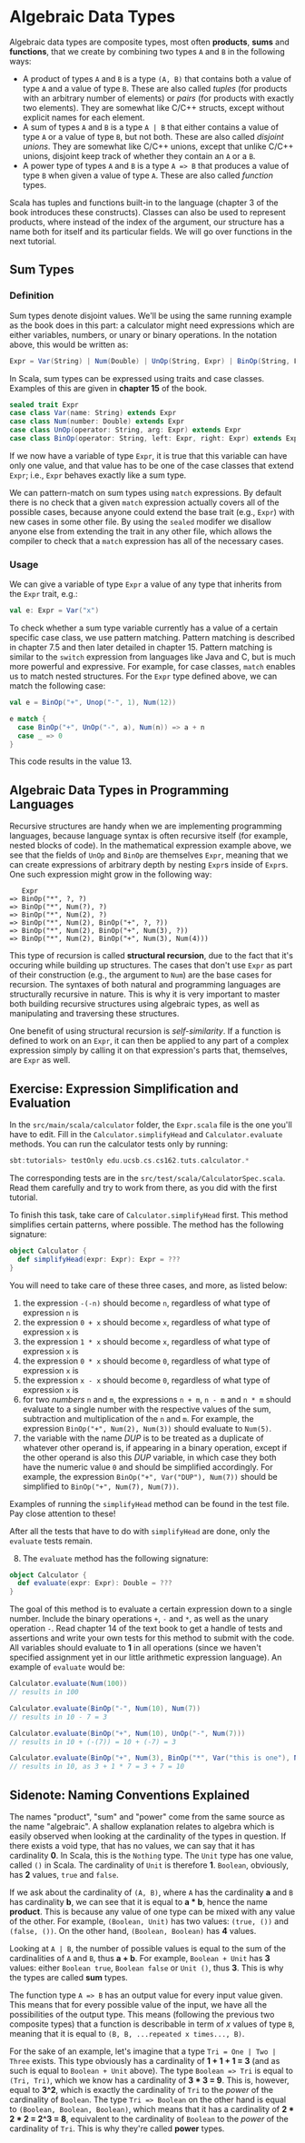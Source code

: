# Algebraic Data Types

Algebraic data types are composite types, most often **products**, **sums** and **functions**, that we create by combining two types `A` and `B` in the following ways:

- A product of types `A` and `B` is a type `(A, B)` that contains both a value of type `A` and a value of type `B`. These are also called _tuples_ (for products with an arbitrary number of elements) or _pairs_ (for products with exactly two elements). They are somewhat like C/C++ structs, except without explicit names for each element.
- A sum of types `A` and `B` is a type `A | B` that either contains a value of type `A` or a value of type `B`, but not both. These are also called _disjoint unions_. They are somewhat like C/C++ unions, except that unlike C/C++ unions, disjoint keep track of whether they contain an `A` or a `B`.
- A power type of types `A` and `B` is a type `A => B` that produces a value of type `B` when given a value of type `A`. These are also called _function_ types.

Scala has tuples and functions built-in to the language (chapter 3 of the book introduces these constructs). Classes can also be used to represent products, where instead of the index of the argument, our structure has a name both for itself and its particular fields. We will go over functions in the next tutorial.

## Sum Types

### Definition

Sum types denote disjoint values. We'll be using the same running example as the book does in this part: a calculator might need expressions which are either variables, numbers, or unary or binary operations. In the notation above, this would be written as:

```scala
Expr = Var(String) | Num(Double) | UnOp(String, Expr) | BinOp(String, Expr, Expr)
```

In Scala, sum types can be expressed using traits and case classes. Examples of this are given in **chapter 15** of the book.

```scala
sealed trait Expr
case class Var(name: String) extends Expr
case class Num(number: Double) extends Expr
case class UnOp(operator: String, arg: Expr) extends Expr
case class BinOp(operator: String, left: Expr, right: Expr) extends Expr
```

If we now have a variable of type `Expr`, it is true that this variable can have only one value, and that value has to be one of the case classes that extend `Expr`; i.e., `Expr` behaves exactly like a sum type.

We can pattern-match on sum types using `match` expressions. By default there is no check that a given `match` expression actually covers all of the possible cases, because anyone could extend the base trait (e.g., `Expr`) with new cases in some other file. By using the `sealed` modifer we disallow anyone else from extending the trait in any other file, which allows the compiler to check that a `match` expression has all of the necessary cases.

### Usage

We can give a variable of type `Expr` a value of any type that inherits from the `Expr` trait, e.g.:

```scala
val e: Expr = Var("x")
```

To check whether a sum type variable currently has a value of a certain specific case class, we use pattern matching. Pattern matching is described in chapter 7.5 and then later detailed in chapter 15. Pattern matching is similar to the `switch` expression from languages like Java and C, but is much more powerful and expressive. For example, for case classes, `match` enables us to match nested structures. For the `Expr` type defined above, we can match the following case:

```scala
val e = BinOp("+", Unop("-", 1), Num(12))

e match {
  case BinOp("+", UnOp("-", a), Num(n)) => a + n
  case _ => 0
}
```

This code results in the value 13.

## Algebraic Data Types in Programming Languages

Recursive structures are handy when we are implementing programming languages, because language syntax is often recursive itself (for example, nested blocks of code). In the mathematical expression example above, we see that the fields of `UnOp` and `BinOp` are themselves `Expr`, meaning that we can create expressions of arbitrary depth by nesting `Expr`s inside of `Expr`s. One such expression might grow in the following way:

```
   Expr
=> BinOp("*", ?, ?)
=> BinOp("*", Num(?), ?)
=> BinOp("*", Num(2), ?)
=> BinOp("*", Num(2), BinOp("+", ?, ?))
=> BinOp("*", Num(2), BinOp("+", Num(3), ?))
=> BinOp("*", Num(2), BinOp("+", Num(3), Num(4)))
```

This type of recursion is called **structural recursion**, due to the fact that it's occuring while building up structures. The cases that don't use `Expr` as part of their construction (e.g., the argument to `Num`) are the base cases for recursion. The syntaxes of both natural and programming languages are structurally recursive in nature. This is why it is very important to master both building recursive structures using algebraic types, as well as manipulating and traversing these structures.

One benefit of using structural recursion is _self-similarity_. If a function is defined to work on an `Expr`, it can then be applied to any part of a complex expression simply by calling it on that expression's parts that, themselves, are `Expr` as well.

## Exercise: Expression Simplification and Evaluation

In the `src/main/scala/calculator` folder, the `Expr.scala` file is the one you'll have to edit. Fill in the `Calculator.simplifyHead` and `Calculator.evaluate` methods. You can run the calculator tests only by running:

```sbt
sbt:tutorials> testOnly edu.ucsb.cs.cs162.tuts.calculator.*
```
The corresponding tests are in the `src/test/scala/CalculatorSpec.scala`. Read them carefully and try to work from there, as you did with the first tutorial. 

To finish this task, take care of `Calculator.simplifyHead` first. This method simplifies certain patterns, where possible. The method has the following signature:
```scala
object Calculator {
  def simplifyHead(expr: Expr): Expr = ???
}
```
You will need to take care of these three cases, and more, as listed below:
1. the expression `-(-n)` should become `n`, regardless of what type of expression `n` is
2. the expression `0 + x` should become `x`, regardless of what type of expression `x` is
3. the expression `1 * x` should become `x`, regardless of what type of expression `x` is
4. the expression `0 * x` should become `0`, regardless of what type of expression `x` is
5. the expression `x - x` should become `0`, regardless of what type of expression `x` is
6. for two _numbers_ `n` and `m`, the expressions `n + m`, `n - m` and `n * m` should evaluate to a single number with the respective values of the sum, subtraction and multiplication of the `n` and `m`. For example, the expression `BinOp("+", Num(2), Num(3))` should evaluate to `Num(5)`.
7. the variable with the name *DUP* is to be treated as a duplicate of whatever other operand is, if appearing in a binary operation, except if the other operand is also this *DUP* variable, in which case they both have the numeric value `0` and should be simplified accordingly. For example, the expression `BinOp("+", Var("DUP"), Num(7))` should be simplified to `BinOp("+", Num(7), Num(7))`.

Examples of running the `simplifyHead` method can be found in the test file. Pay close attention to these!

After all the tests that have to do with `simplifyHead` are done, only the `evaluate` tests remain.

8. The `evaluate` method has the following signature:
```scala
object Calculator {
  def evaluate(expr: Expr): Double = ???
}
```
The goal of this method is to evaluate a certain expression down to a single number. Include the binary operations `+`, `-` and `*`, as well as the unary operation `-`. Read chapter 14 of the text book to get a handle of tests and assertions and write your own tests for this method to submit with the code. All variables should evaluate to **1** in all operations (since we haven't specified assignment yet in our little arithmetic expression language). An example of `evaluate` would be:
```scala
Calculator.evaluate(Num(100))
// results in 100

Calculator.evaluate(BinOp("-", Num(10), Num(7))
// results in 10 - 7 = 3

Calculator.evaluate(BinOp("+", Num(10), UnOp("-", Num(7)))
// results in 10 + (-(7)) = 10 + (-7) = 3

Calculator.evaluate(BinOp("+", Num(3), BinOp("*", Var("this is one"), Num(7))))
// results in 10, as 3 + 1 * 7 = 3 + 7 = 10
```

## Sidenote: Naming Conventions Explained

The names "product", "sum" and "power" come from the same source as the name "algebraic". A shallow explanation relates to algebra which is easily observed when looking at the cardinality of the types in question. If there exists a void type, that has no values, we can say that it has cardinality **0**. In Scala, this is the `Nothing` type. The `Unit` type has one value, called `()` in Scala. The cardinality of `Unit` is therefore **1**. `Boolean`, obviously, has **2** values, `true` and `false`.

If we ask about the cardinality of `(A, B)`, where `A` has the cardinality **a** and `B` has cardinality **b**, we can see that it is equal to **a * b**, hence the name **product**. This is because any value of one type can be mixed with any value of the other. For example, `(Boolean, Unit)` has two values: `(true, ())` and `(false, ())`. On the other hand, `(Boolean, Boolean)` has **4** values.

Looking at `A | B`, the number of possible values is equal to the sum of the cardinalities of `A` and `B`, thus **a + b**. For example, `Boolean + Unit` has **3** values: either `Boolean true`, `Boolean false` or `Unit ()`, thus **3**. This is why the types are called **sum** types.

The function type `A => B` has an output value for every input value given. This means that for every possible value of the input, we have all the possibilities of the output type. This means (following the previous two composite types) that a function is describable in term of $x$ values of type `B`, meaning that it is equal to `(B, B, ...repeated x times..., B)`.

For the sake of an example, let's imagine that a type `Tri = One | Two | Three` exists. This type obviously has a cardinality of **1 + 1 + 1 = 3** (and as such is equal to `Boolean + Unit` above). The type `Boolean => Tri` is equal to `(Tri, Tri)`, which we know has a cardinality of **3 * 3 = 9**. This is, however, equal to **3^2**, which is exactly the cardinality of `Tri` to the _power_ of the cardinality of `Boolean`. The type `Tri => Boolean` on the other hand is equal to `(Boolean, Boolean, Boolean)`, which means that it has a cardinality of **2 * 2 * 2 = 2^3 = 8**, equivalent to the cardinality of `Boolean` to the _power_ of the cardinality of `Tri`. This is why they're called **power** types.

